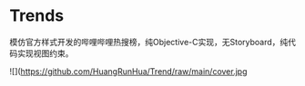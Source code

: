 # Trends
模仿官方样式开发的哔哩哔哩热搜榜，纯Objective-C实现，无Storyboard，纯代码实现视图约束。

![](https://github.com/HuangRunHua/Trend/raw/main/cover.jpg
